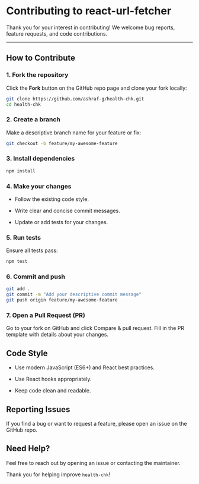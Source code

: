 # Contributing to react-url-fetcher

Thank you for your interest in contributing! We welcome bug reports, feature requests, and code contributions.

---

## How to Contribute

### 1. Fork the repository

Click the **Fork** button on the GitHub repo page and clone your fork locally:

```bash
git clone https://github.com/ashraf-g/health-chk.git
cd health-chk
```

### 2. Create a branch

Make a descriptive branch name for your feature or fix:

```bash
git checkout -b feature/my-awesome-feature
```

### 3. Install dependencies

```bash
npm install
```

### 4. Make your changes

- Follow the existing code style.

- Write clear and concise commit messages.

- Update or add tests for your changes.

### 5. Run tests

Ensure all tests pass:

```bash
npm test
```

### 6. Commit and push

```bash
git add .
git commit -m "Add your descriptive commit message"
git push origin feature/my-awesome-feature
```

### 7. Open a Pull Request (PR)

Go to your fork on GitHub and click Compare & pull request. Fill in the PR template with details about your changes.

## Code Style

- Use modern JavaScript (ES6+) and React best practices.

- Use React hooks appropriately.

- Keep code clean and readable.

## Reporting Issues

If you find a bug or want to request a feature, please open an issue on the GitHub repo.

## Need Help?

Feel free to reach out by opening an issue or contacting the maintainer.

Thank you for helping improve `health-chk`!
